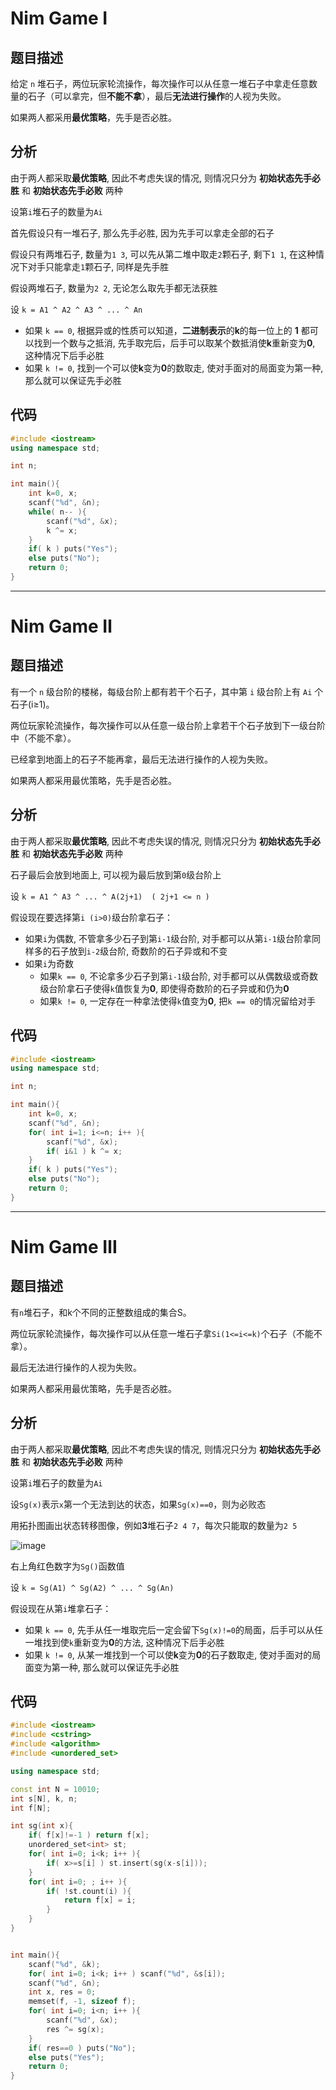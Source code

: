 # Nim Game Ⅰ
## 题目描述
给定 `n` 堆石子，两位玩家轮流操作，每次操作可以从任意一堆石子中拿走任意数量的石子（可以拿完，但**不能不拿**），最后**无法进行操作**的人视为失败。

如果两人都采用**最优策略**，先手是否必胜。

## 分析
由于两人都采取**最优策略**, 因此不考虑失误的情况, 则情况只分为 **初始状态先手必胜** 和 **初始状态先手必败** 两种

设第`i`堆石子的数量为`Ai`

首先假设只有一堆石子, 那么先手必胜, 因为先手可以拿走全部的石子

假设只有两堆石子, 数量为`1 3`, 可以先从第二堆中取走`2`颗石子, 剩下`1 1`, 在这种情况下对手只能拿走`1`颗石子, 同样是先手胜

假设两堆石子, 数量为`2 2`, 无论怎么取先手都无法获胜

设 `k = A1 ^ A2 ^ A3 ^ ... ^ An `
- 如果 `k == 0`, 根据异或的性质可以知道，**二进制表示**的**k**的每一位上的 **1** 都可以找到一个数与之抵消, 先手取完后，后手可以取某个数抵消使**k**重新变为**0**, 这种情况下后手必胜
- 如果 `k != 0`, 找到一个可以使**k**变为**0**的数取走, 使对手面对的局面变为第一种, 那么就可以保证先手必胜

## 代码
```c++
#include <iostream>
using namespace std;

int n;

int main(){
    int k=0, x;
    scanf("%d", &n);
    while( n-- ){
        scanf("%d", &x);
        k ^= x;
    }
    if( k ) puts("Yes");
    else puts("No");
    return 0;
}

```



-------------------------------------
# Nim Game Ⅱ
## 题目描述
有一个 `n` 级台阶的楼梯，每级台阶上都有若干个石子，其中第 `i` 级台阶上有 `Ai` 个石子(i≥1)。

两位玩家轮流操作，每次操作可以从任意一级台阶上拿若干个石子放到下一级台阶中（不能不拿）。

已经拿到地面上的石子不能再拿，最后无法进行操作的人视为失败。

如果两人都采用最优策略，先手是否必胜。

## 分析
由于两人都采取**最优策略**, 因此不考虑失误的情况, 则情况只分为 **初始状态先手必胜** 和 **初始状态先手必败** 两种

石子最后会放到地面上, 可以视为最后放到第`0`级台阶上

设 `k = A1 ^ A3 ^ ... ^ A(2j+1)  ( 2j+1 <= n ) `

假设现在要选择第`i (i>0)`级台阶拿石子：
- 如果`i`为偶数, 不管拿多少石子到第`i-1`级台阶, 对手都可以从第`i-1`级台阶拿同样多的石子放到`i-2`级台阶, 奇数阶的石子异或和不变
- 如果`i`为奇数
    - 如果`k == 0`, 不论拿多少石子到第`i-1`级台阶, 对手都可以从偶数级或奇数级台阶拿石子使得`k`值恢复为**0**, 即使得奇数阶的石子异或和仍为**0**
    - 如果`k != 0`, 一定存在一种拿法使得`k`值变为**0**, 把`k == 0`的情况留给对手

## 代码
```c++
#include <iostream>
using namespace std;

int n;

int main(){
    int k=0, x;
    scanf("%d", &n);
    for( int i=1; i<=n; i++ ){
        scanf("%d", &x);
        if( i&1 ) k ^= x;
    }
    if( k ) puts("Yes");
    else puts("No");
    return 0;
}
```


-------------------------------------
# Nim Game Ⅲ
## 题目描述
有`n`堆石子，和k个不同的正整数组成的集合S。

两位玩家轮流操作，每次操作可以从任意一堆石子拿`Si(1<=i<=k)`个石子（不能不拿）。

最后无法进行操作的人视为失败。

如果两人都采用最优策略，先手是否必胜。

## 分析
由于两人都采取**最优策略**, 因此不考虑失误的情况, 则情况只分为 **初始状态先手必胜** 和 **初始状态先手必败** 两种

设第`i`堆石子的数量为`Ai`

设`Sg(x)`表示`x`第一个无法到达的状态，如果`Sg(x)==0`，则为必败态

用拓扑图画出状态转移图像，例如**3**堆石子`2 4 7`，每次只能取的数量为`2 5`

![image](https://github.com/ifmiracleshadasound/Algorithm-Study-Notes/assets/44974413/608dbe09-4af0-4639-89a8-404ef6fcc0ef)

右上角红色数字为`Sg()`函数值

设 `k = Sg(A1) ^ Sg(A2) ^ ... ^ Sg(An) `

假设现在从第`i`堆拿石子：
- 如果 `k == 0`, 先手从任一堆取完后一定会留下`Sg(x)!=0`的局面，后手可以从任一堆找到使`k`重新变为**0**的方法, 这种情况下后手必胜
- 如果 `k != 0`, 从某一堆找到一个可以使**k**变为**0**的石子数取走, 使对手面对的局面变为第一种, 那么就可以保证先手必胜

## 代码
```c++
#include <iostream>
#include <cstring>
#include <algorithm>
#include <unordered_set>

using namespace std;

const int N = 10010;
int s[N], k, n;
int f[N];

int sg(int x){
    if( f[x]!=-1 ) return f[x];
    unordered_set<int> st;
    for( int i=0; i<k; i++ ){
        if( x>=s[i] ) st.insert(sg(x-s[i]));
    }
    for( int i=0; ; i++ ){
        if( !st.count(i) ){
            return f[x] = i;
        }
    }
}


int main(){
    scanf("%d", &k);
    for( int i=0; i<k; i++ ) scanf("%d", &s[i]);
    scanf("%d", &n);
    int x, res = 0;
    memset(f, -1, sizeof f);
    for( int i=0; i<n; i++ ){
        scanf("%d", &x);
        res ^= sg(x);
    }
    if( res==0 ) puts("No");
    else puts("Yes");
    return 0;
}


```
